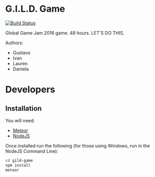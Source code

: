 G.I.L.D. Game
=============

[![Build Status](https://travis-ci.org/CapsuleCat/GildGame.svg?branch=develop)](https://travis-ci.org/CapsuleCat/GildGame)

Global Game Jam 2016 game. 48 hours. LET'S DO THIS.

Authors:

- Gustavo
- Ivan
- Lauren
- Daniela

# Developers

## Installation

You will need:

- [Meteor](https://www.meteor.com/install)
- [NodeJS](https://nodejs.org/en/download/)

Once installed run the following (for those using Windows, run in the NodeJS Command Line):

```sh
cd gild-game
npm install
meteor
```


